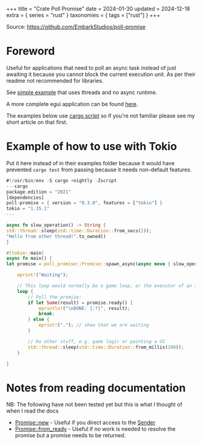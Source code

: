 +++
title = "Crate Poll Promise"
date = 2024-01-30
updated = 2024-12-18
extra = { series = "rust" }
taxonomies = { tags = ["rust"] }
+++

Source: <https://github.com/EmbarkStudios/poll-promise>

# Foreword

Useful for applications that need to poll an async task instead of just awaiting it because you cannot block the current execution unit.
As per their readme not recommended for libraries.

See [simple example](https://github.com/EmbarkStudios/poll-promise/blob/main/examples/example.rs) that uses threads and no async runtime.

A more complete egui application can be found [here](https://github.com/c-git/egui_file_picker_poll_promise).

The examples below use [cargo script](@/rust/scripts.md) so if you're not familiar please see my short article on that first.

# Example of how to use with Tokio

Put it here instead of in their examples folder because it would have prevented `cargo test` from passing because it needs non-default features.

```rust
#!/usr/bin/env -S cargo +nightly -Zscript
---cargo
package.edition = "2021"
[dependencies]
poll-promise = { version = "0.3.0", features = ["tokio"] }
tokio = "1.35.1"
---

async fn slow_operation() -> String {
std::thread::sleep(std::time::Duration::from_secs(2));
"Hello from other thread!".to_owned()
}

#[tokio::main]
async fn main() {
let promise = poll_promise::Promise::spawn_async(async move { slow_operation().await });

    eprint!("Waiting");

    // This loop would normally be a game loop, or the executor of an immediate mode GUI.
    loop {
        // Poll the promise:
        if let Some(result) = promise.ready() {
            eprintln!("\nDONE: {:?}", result);
            break;
        } else {
            eprint!("."); // show that we are waiting
        }

        // Do other stuff, e.g. game logic or painting a UI
        std::thread::sleep(std::time::Duration::from_millis(100));
    }

}
```

# Notes from reading documentation

NB: The following have not been tested yet but this is what I thought of when I read the docs

- [Promise::new](https://docs.rs/poll-promise/latest/poll_promise/struct.Promise.html#method.new) - Useful if you direct access to the [Sender](https://docs.rs/poll-promise/latest/poll_promise/struct.Sender.html)
- [Promise::from_ready](https://docs.rs/poll-promise/latest/poll_promise/struct.Promise.html#method.from_ready) - Useful if no work is needed to resolve the promise but a promise needs to be returned.
